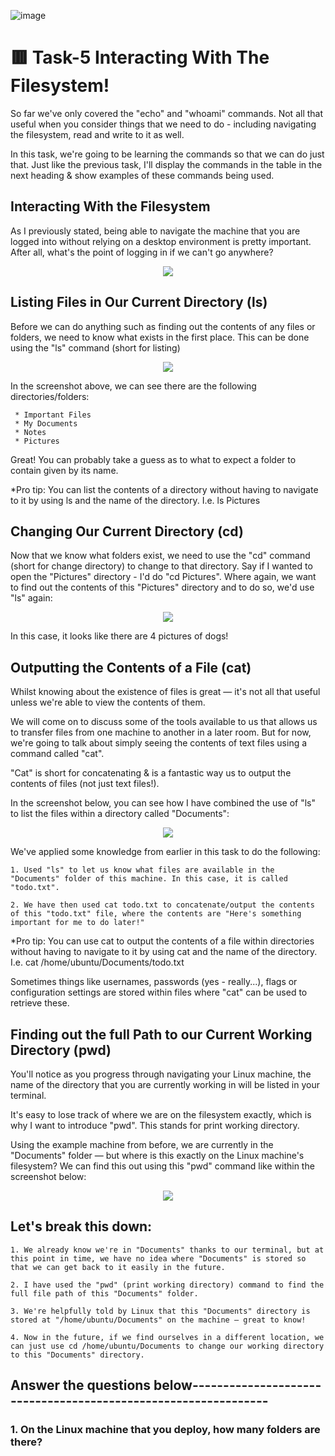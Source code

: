 ![image](https://user-images.githubusercontent.com/94435318/161430119-3b4a5d00-0d32-4fbf-8b6b-4979c8dfea2c.png)

# 🟥 Task-5 Interacting With The Filesystem!

So far we've only covered the "echo" and "whoami" commands. Not all that useful when you consider things that we need to do - including navigating the filesystem, read and write to it as well.

In this task, we're going to be learning the commands so that we can do just that. Just like the previous task, I'll display the commands in the table in the next heading & show examples of these commands being used.

## Interacting With the Filesystem

As I previously stated, being able to navigate the machine that you are logged into without relying on a desktop environment is pretty important. After all, what's the point of logging in if we can't go anywhere?

<p align="center">
  <img src="https://user-images.githubusercontent.com/94435318/161432012-47f62586-ee5d-4daa-8e59-c838406cda0d.png">
</p>

## Listing Files in Our Current Directory (ls)

Before we can do anything such as finding out the contents of any files or folders, we need to know what exists in the first place. This can be done using the "ls" command (short for listing)

<p align="center">
  <img src="https://user-images.githubusercontent.com/94435318/161432109-49b2fd5c-9544-4c7c-9106-8a856d4f12dd.png">
</p>

In the screenshot above, we can see there are the following directories/folders:

     * Important Files
     * My Documents
     * Notes
     * Pictures

Great! You can probably take a guess as to what to expect a folder to contain given by its name.

*Pro tip: You can list the contents of a directory without having to navigate to it by using ls and the name of the directory. I.e. ls Pictures

## Changing Our Current Directory (cd)

Now that we know what folders exist, we need to use the "cd" command (short for change directory) to change to that directory. Say if I wanted to open the "Pictures" directory - I'd do "cd Pictures". Where again, we want to find out the contents of this "Pictures" directory and to do so, we'd use "ls" again:

<p align="center">
  <img src="https://user-images.githubusercontent.com/94435318/161432228-849f3f76-3ebd-4818-ad84-7f909f39f468.png">
</p>

In this case, it looks like there are 4 pictures of dogs!

## Outputting the Contents of a File (cat)

Whilst knowing about the existence of files is great — it's not all that useful unless we're able to view the contents of them.

We will come on to discuss some of the tools available to us that allows us to transfer files from one machine to another in a later room. But for now, we're going to talk about simply seeing the contents of text files using a command called "cat".

"Cat" is short for concatenating & is a fantastic way us to output the contents of files (not just text files!).

In the screenshot below, you can see how I have combined the use of "ls" to list the files within a directory called "Documents":

<p align="center">
  <img src="https://user-images.githubusercontent.com/94435318/161432305-183c8198-8fd7-48dd-b874-a2a295611b54.png">
</p>

We've applied some knowledge from earlier in this task to do the following:

    1. Used "ls" to let us know what files are available in the "Documents" folder of this machine. In this case, it is called "todo.txt".

    2. We have then used cat todo.txt to concatenate/output the contents of this "todo.txt" file, where the contents are "Here's something important for me to do later!"

*Pro tip: You can use cat to output the contents of a file within directories without having to navigate to it by using cat and the name of the directory. I.e. cat /home/ubuntu/Documents/todo.txt

Sometimes things like usernames, passwords (yes - really...), flags or configuration settings are stored within files where "cat" can be used to retrieve these.

## Finding out the full Path to our Current Working Directory (pwd)

You'll notice as you progress through navigating your Linux machine, the name of the directory that you are currently working in will be listed in your terminal.

It's easy to lose track of where we are on the filesystem exactly, which is why I want to introduce "pwd". This stands for print working directory.

Using the example machine from before, we are currently in the "Documents" folder — but where is this exactly on the Linux machine's filesystem? We can find this out using this "pwd" command like within the screenshot below:

<p align="center">
  <img src="https://user-images.githubusercontent.com/94435318/161432422-09a22147-f9c5-4c6d-85e6-1440b69e8dde.png">
</p>

## Let's break this down:

    1. We already know we're in "Documents" thanks to our terminal, but at this point in time, we have no idea where "Documents" is stored so that we can get back to it easily in the future.

    2. I have used the "pwd" (print working directory) command to find the full file path of this "Documents" folder.

    3. We're helpfully told by Linux that this "Documents" directory is stored at "/home/ubuntu/Documents" on the machine — great to know!

    4. Now in the future, if we find ourselves in a different location, we can just use cd /home/ubuntu/Documents to change our working directory to this "Documents" directory.

Answer the questions below---------------------------------------------------------------
--

### 1. On the Linux machine that you deploy, how many folders are there?


